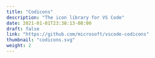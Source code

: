 ```yaml
---
title: "Codicons"
description: "The icon library for VS Code"
date: 2021-01-01T23:38:13-08:00
draft: false
link: "https://github.com/microsoft/vscode-codicons"
thumbnail: "codicons.svg"
weight: 2
---
```



